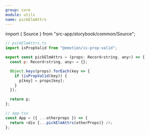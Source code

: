 ```yaml
---
group: core
module: utils
name: pickElmAttrs
---
```


import { Source } from "src-app/storybook/common/Source";

```js {18}
// pickElmAttrs.ts
import isPropValid from "@emotion/is-prop-valid";

export const pickElmAttrs = (props: Record<string, any>) => {
  const p: Record<string, any> = {};

  Object.keys(props).forEach(key => {
    if (isPropValid(key)) {
      p[key] = props[key];
    }
  });

  return p;
};

// app.tsx
const App = ({ ...otherprops }) => {
  return <div {...pickElmAttrs(otherProps)} />;
};
```

<Source path="https://github.com/emotion-js/emotion/tree/master/packages/is-prop-valid" />
